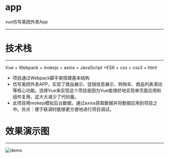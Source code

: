 # app
vue仿写美团外卖App
***
# 技术栈
***
Vue + Webpack + mokejs + axios + JavaScript +ES6 + css + css3 + html

- 项目通过Webpack脚手架搭建基本结构
- 仿写美团外卖APP，实现了商品展示、促销信息展示、购物车、商品列表滑动等核心功能。选择Vue来实现这个项目是因为Vue能很好地实现单页面应用和组件复用，这大大减少了代码量。
- 此项目用mokejs模拟后台数据，通过axios获取数据并将数据应用到项目之中。优点：便于联调时能够更方便地进行项目调试。

# 效果演示图
***
 ![demo](https://github.com/NekoZhong/Snake/blob/master/my-app.gif)
